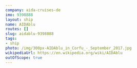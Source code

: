 ```yaml
---
company: aida-cruises-de
imo: 9398888
layout: ship
name: AIDAblu
routes: []
slug: aidablu-9398888
tags:
- ship
photo: /img/300px-AIDAblu_in_Corfu_-_September_2017.jpg
wikipediaUrl: https://en.wikipedia.org/wiki/AIDAblu
outOfScope: true
---
```


